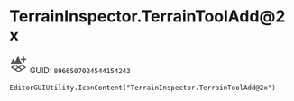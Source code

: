 # TerrainInspector.TerrainToolAdd@2x
![](/img/TerrainInspector.TerrainToolAdd@2x.png)
GUID: `8966507024544154243`
```
EditorGUIUtility.IconContent("TerrainInspector.TerrainToolAdd@2x")
```
